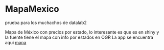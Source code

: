 # MapaMexico
prueba para los muchachos de datalab2

Mapa de México con precios por estado, lo interesante es que es en shiny y la fuente tiene el mapa con info por estados en OGR
La app se encuentra aqui [mapa](https://foufoo.shinyapps.io/datalab2/)
